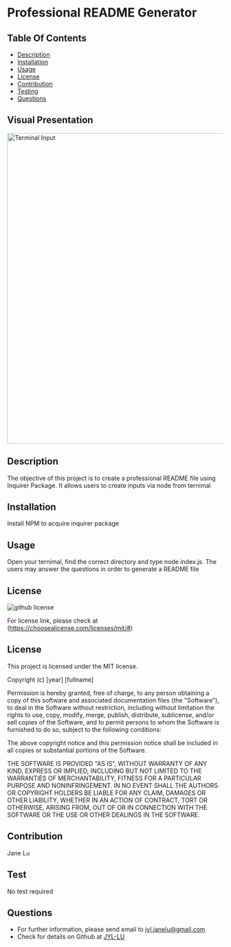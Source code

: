 # Professional README Generator

## Table Of Contents 
  * [Description](#description)
  * [Installation](#installation) 
  * [Usage](#usage) 
  * [License](#license) 
  * [Contribution](#contribution)
  * [Testing](#testing)
  * [Questions](#questions)

## Visual Presentation

<img width="721" alt="Terminal Input" src="https://user-images.githubusercontent.com/82979870/123585993-f035f180-d798-11eb-91f2-1cc9f12b6acd.png">
 
## Description
  The objective of this project is to create a professional README file using Inquirer Package. It allows users to create inputs via node from ternimal 

## Installation
   Install NPM to acquire inquirer package 

## Usage
  Open  your ternimal, find the correct directory and type node index.js. The users may answer the questions in order to generate a README file

## License 
  ![github license](https://img.shields.io/badge/license-MIT-blueviolet.png) 
  
 For license link, please check at (https://choosealicense.com/licenses/mit/#)

  
## License

This project is licensed under the MIT license.

Copyright (c) [year] [fullname]

Permission is hereby granted, free of charge, to any person obtaining a copy
of this software and associated documentation files (the "Software"), to deal
in the Software without restriction, including without limitation the rights
to use, copy, modify, merge, publish, distribute, sublicense, and/or sell
copies of the Software, and to permit persons to whom the Software is
furnished to do so, subject to the following conditions:

The above copyright notice and this permission notice shall be included in all
copies or substantial portions of the Software.

THE SOFTWARE IS PROVIDED "AS IS", WITHOUT WARRANTY OF ANY KIND, EXPRESS OR
IMPLIED, INCLUDING BUT NOT LIMITED TO THE WARRANTIES OF MERCHANTABILITY,
FITNESS FOR A PARTICULAR PURPOSE AND NONINFRINGEMENT. IN NO EVENT SHALL THE
AUTHORS OR COPYRIGHT HOLDERS BE LIABLE FOR ANY CLAIM, DAMAGES OR OTHER
LIABILITY, WHETHER IN AN ACTION OF CONTRACT, TORT OR OTHERWISE, ARISING FROM,
OUT OF OR IN CONNECTION WITH THE SOFTWARE OR THE USE OR OTHER DEALINGS IN THE
SOFTWARE.


## Contribution
  Jane Lu

## Test
  No test required

## Questions
  * For further information, please send email to jyl.janelu@gmail.com
  * Check for details on Github at [JYL-LU](https://github.com/JYL-LU)
